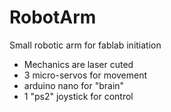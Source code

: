 # RobotArm
Small robotic arm for fablab initiation

* Mechanics are laser cuted
* 3 micro-servos for movement
* arduino nano for "brain"
* 1 "ps2" joystick for control
